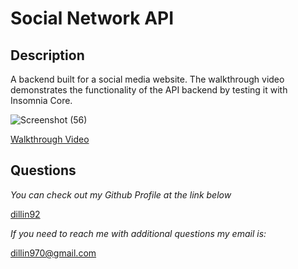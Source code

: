 # Social Network API
  ## Description
  A backend built for a social media website. The walkthrough video demonstrates the functionality of the API backend by testing it with Insomnia Core.
 
  ![Screenshot (56)](https://user-images.githubusercontent.com/80184962/132442981-f70d46f8-1d4c-4e7b-8b70-711b9c7b530d.png)
  
  [Walkthrough Video](https://drive.google.com/file/d/1nigTjpzx8kuemGQ0FfzsYKO_-T0mJtt2/view)
  ## Questions
  *You can check out my Github Profile at the link below*

  [dillin92](http://github.com/dillin92)

  *If you need to reach me with additional questions my email is:*

  dillin970@gmail.com
